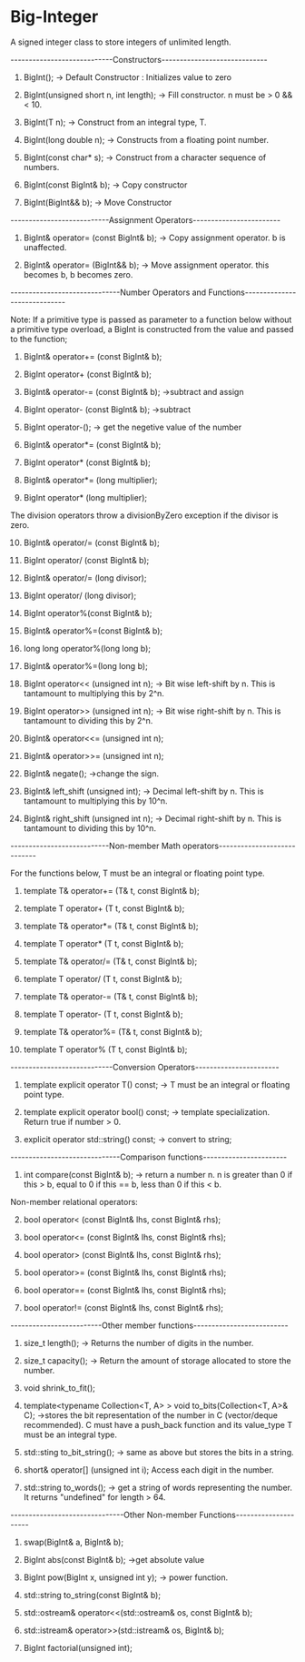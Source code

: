 # Big-Integer
A signed integer class to store integers of unlimited length.

----------------------------Constructors-----------------------------
1) BigInt(); -> Default Constructor : Initializes value to zero

2) BigInt(unsigned short n, int length); -> Fill constructor. n must be > 0 && < 10.

3) BigInt(T n); -> Construct from an integral type, T.

4) BigInt(long double n); -> Constructs from a floating point number.

5) BigInt(const char* s); -> Construct from a character sequence of numbers.

6) BigInt(const BigInt& b); -> Copy constructor

7) BigInt(BigInt&& b); -> Move Constructor

---------------------------Assignment Operators------------------------
1) BigInt& operator= (const BigInt& b); -> Copy assignment operator. b is unaffected.

2) BigInt& operator= (BigInt&& b); -> Move assignment operator. this becomes b, b becomes zero.

------------------------------Number Operators and Functions-----------------------------

Note: If a primitive type is passed as parameter to a function below without a primitive type overload, a BigInt is constructed from the value and passed to the function;

1) BigInt& operator+= (const BigInt& b);

2) BigInt operator+ (const BigInt& b);

3) BigInt& operator-= (const BigInt& b); ->subtract and assign

4) BigInt operator- (const BigInt& b); ->subtract

5) BigInt operator-(); -> get the negetive value of the number

6) BigInt& operator*= (const BigInt& b);

7) BigInt operator* (const BigInt& b);

8) BigInt& operator*= (long  multiplier);

9) BigInt operator* (long  multiplier);

The division operators throw a divisionByZero exception if the divisor is zero.

10) BigInt& operator/= (const BigInt& b);

11) BigInt operator/ (const BigInt& b);

12) BigInt& operator/= (long divisor);

13) BigInt operator/ (long divisor);

14) BigInt operator%(const BigInt& b);

15) BigInt& operator%=(const BigInt& b);

16) long long operator%(long long b);

17) BigInt& operator%=(long long b);

18) BigInt operator<< (unsigned int n); -> Bit wise left-shift by n. This is tantamount to multiplying this by 2^n.

19) BigInt operator>> (unsigned int n); -> Bit wise right-shift by n. This is tantamount to dividing this by 2^n.

20) BigInt& operator<<= (unsigned int n);

21) BigInt& operator>>= (unsigned int n);

22) BigInt& negate(); ->change the sign.

22) BigInt& left_shift (unsigned int); -> Decimal left-shift by n. This is tantamount to multiplying this by 10^n.

23) BigInt& right_shift (unsigned int n); -> Decimal right-shift by n. This is tantamount to dividing this by 10^n.

---------------------------Non-member Math operators----------------------------

For the functions below, T must be an integral or floating point type.

1) template<typename T> T& operator+= (T& t, const BigInt& b);

2) template<typename T> T operator+ (T t, const BigInt& b);

3) template<typename T> T& operator*= (T& t, const BigInt& b);

4) template<typename T> T operator* (T t, const BigInt& b);

5) template<typename T> T& operator/= (T& t, const BigInt& b);

6) template<typename T> T operator/ (T t, const BigInt& b);

3) template<typename T> T& operator-= (T& t, const BigInt& b);

4) template<typename T> T operator- (T t, const BigInt& b);
  
5) template<typename T> T& operator%= (T& t, const BigInt& b);

6) template<typename T> T operator% (T t, const BigInt& b);
  
----------------------------Conversion Operators-----------------------
1) template<typename T> explicit operator T() const;  -> T must be an integral or floating point type.
  
2) template<bool> explicit operator bool() const; -> template specialization. Return true if number > 0.
  
3) explicit operator std::string() const; -> convert to string;
  
------------------------------Comparison functions-----------------------
1) int compare(const BigInt& b); -> return a number n. n is greater than 0 if this > b, equal to 0 if this == b, less than 0 if this < b.

Non-member relational operators:

2) bool operator< (const BigInt& lhs, const BigInt& rhs);

3) bool operator<= (const BigInt& lhs, const BigInt& rhs);

4) bool operator> (const BigInt& lhs, const BigInt& rhs);

5) bool operator>= (const BigInt& lhs, const BigInt& rhs);

6) bool operator== (const BigInt& lhs, const BigInt& rhs);

7) bool operator!= (const BigInt& lhs, const BigInt& rhs);

-------------------------Other member functions--------------------------
1) size_t length(); -> Returns the number of digits in the number.

2) size_t capacity(); -> Return the amount of storage allocated to store the number.

3) void shrink_to_fit();

4) template<typename Collection<T, A> > void to_bits(Collection<T, A>& C); ->stores the bit representation of the number in C (vector/deque recommended). C must have a push_back function and its value_type T must be an integral type.

5) std::sting to_bit_string(); -> same as above but stores the bits in a string.

6) short& operator[] (unsigned int i); Access each digit in the number.

7) std::string to_words(); -> get a string of words representing the number. It returns "undefined" for length > 64.

-------------------------------Other Non-member Functions---------------------
1) swap(BigInt& a, BigInt& b);

2) BigInt abs(const BigInt& b); ->get absolute value

3) BigInt pow(BigInt x, unsigned int y); -> power function.

4) std::string to_string(const BigInt& b);

5) std::ostream& operator<<(std::ostream& os, const BigInt& b);

6) std::istream& operator>>(std::istream& os, BigInt& b);

7) BigInt factorial(unsigned int);
